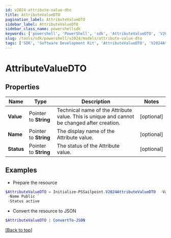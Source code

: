 ```yaml
---
id: v2024-attribute-value-dto
title: AttributeValueDTO
pagination_label: AttributeValueDTO
sidebar_label: AttributeValueDTO
sidebar_class_name: powershellsdk
keywords: ['powershell', 'PowerShell', 'sdk', 'AttributeValueDTO', 'V2024AttributeValueDTO'] 
slug: /tools/sdk/powershell/v2024/models/attribute-value-dto
tags: ['SDK', 'Software Development Kit', 'AttributeValueDTO', 'V2024AttributeValueDTO']
---
```



# AttributeValueDTO

## Properties

Name | Type | Description | Notes
------------ | ------------- | ------------- | -------------
**Value** |  Pointer to **String** | Technical name of the Attribute value. This is unique and cannot be changed after creation. | [optional] 
**Name** |  Pointer to **String** | The display name of the Attribute value. | [optional] 
**Status** |  Pointer to **String** | The status of the Attribute value. | [optional] 

## Examples

- Prepare the resource
```powershell
$AttributeValueDTO = Initialize-PSSailpoint.V2024AttributeValueDTO  -Value public `
 -Name Public `
 -Status active
```

- Convert the resource to JSON
```powershell
$AttributeValueDTO | ConvertTo-JSON
```


[[Back to top]](#) 

